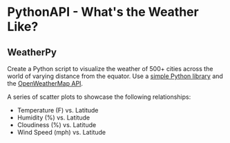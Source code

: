 # PythonAPI - What's the Weather Like?

## WeatherPy

Create a Python script to visualize the weather of 500+ cities across the world of varying distance from the equator. Use a [simple Python library](https://pypi.python.org/pypi/citipy) and the [OpenWeatherMap API](https://openweathermap.org/api). 

A series of scatter plots to showcase the following relationships:

* Temperature (F) vs. Latitude
* Humidity (%) vs. Latitude
* Cloudiness (%) vs. Latitude
* Wind Speed (mph) vs. Latitude
